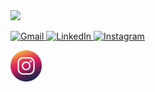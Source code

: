<img src="https://capsule-render.vercel.app/api?type=waving&color=gradient&customColorList=0,1&height=300&section=header&text=Hi%20there!&fontSize=70&fontAlignY=40&desc=welcome%20to%20silvia's%20github%20pages&descSize=20&descAlignY=55" />

<p align="left">
  <a href="mailto:silvialin0810@gmail.com" target="_blank">
    <img src="https://img.icons8.com/color/48/000000/gmail-new.png" alt="Gmail" width="30" />
  </a>
  <a href="https://www.linkedin.com/in/silvia-lin-9199a226b/" target="_blank">
    <img src="https://cdn.jsdelivr.net/gh/devicons/devicon/icons/linkedin/linkedin-original.svg" alt="LinkedIn" width="30" />
  </a>
  <a href="https://instagram.com/silviaiaiaiaia" target="_blank">
    <img src="https://upload.wikimedia.org/wikipedia/commons/a/a5/Instagram_icon.png" alt="Instagram" width="30" />
  </a>
</p>

<p>
  <a href="https://instagram.com/silviaiaiaiaia">
    <img height="50" src="icon-images/icon-instagram.png"/>
  </a>
</p>

<!--
**silviaiaia/silviaiaia** is a ✨ _special_ ✨ repository because its `README.md` (this file) appears on your GitHub profile.
